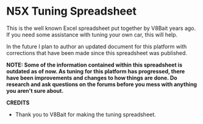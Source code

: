 # N5X Tuning Spreadsheet
This is the well known Excel spreadsheet put together by V8Bait years ago. If you need some assistance with tuning your own car, this will help.

In the future I plan to author an updated document for this platform with corrections that have been made since this spreadsheet was published.

**NOTE: Some of the information contained within this spreadsheet is outdated as of now. As tuning for this platform has progressed, there have been improvements and changes to how things are done. Do research and ask questions on the forums before you mess with anything you aren't sure about.**

**CREDITS**
* Thank you to V8Bait for making the tuning spreadsheet.